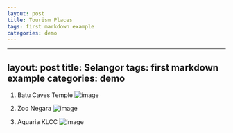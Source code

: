 ```yaml
---
layout: post
title: Tourism Places
tags: first markdown example
categories: demo
---
```


---
layout: post
title: Selangor
tags: first markdown example
categories: demo
---
 
1. Batu Caves Temple
   ![image](https://www.roadaffair.com/wp-content/uploads/2021/10/batu-caves-malaysia-shutterstock_1290986356.jpg)
   
2. Zoo Negara
   ![image](https://www.traworld.com/files/product_service/img/96/1649905063338irAx.jpg)
   
3. Aquaria KLCC
   ![image](https://travelxzoom.files.wordpress.com/2021/08/aquaria-klcc-discover-the-beauty-of-marine-life.jpg)

 



 

